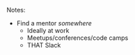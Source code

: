 Notes:
+ Find a mentor _somewhere_
  + Ideally at work
  + Meetups/conferences/code camps
  + THAT Slack